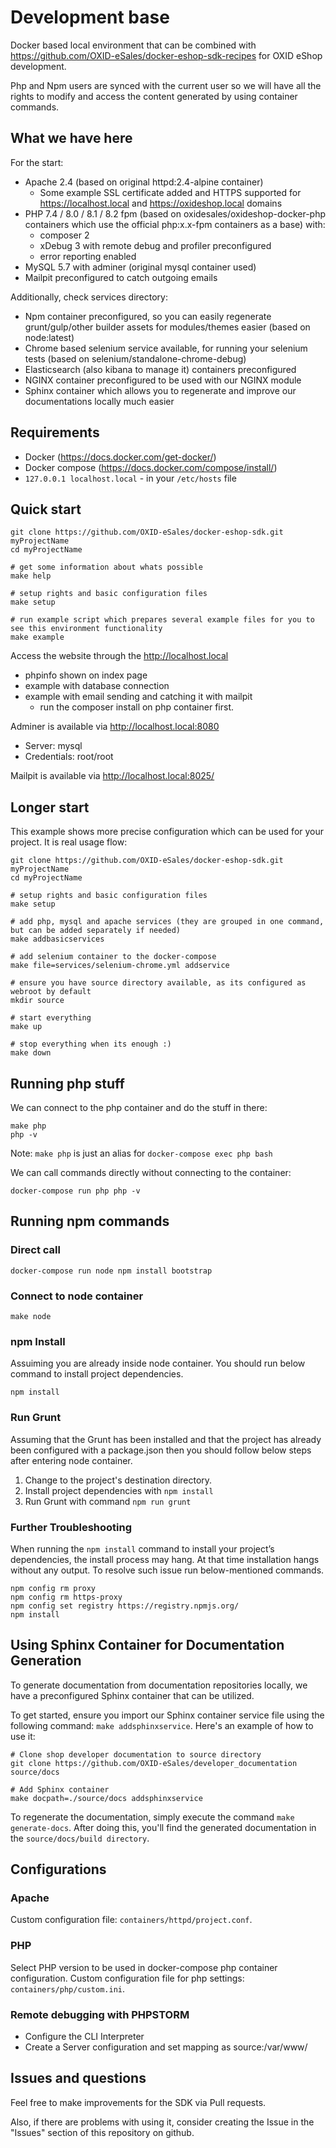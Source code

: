 # Development base

Docker based local environment that can be combined with https://github.com/OXID-eSales/docker-eshop-sdk-recipes for OXID eShop development.

Php and Npm users are synced with the current user so we will have all the rights to modify and access the content generated by using container commands.

## What we have here

For the start:

* Apache 2.4 (based on original httpd:2.4-alpine container)
  * Some example SSL certificate added and HTTPS supported for https://localhost.local and https://oxideshop.local domains
* PHP 7.4 / 8.0 / 8.1 / 8.2 fpm (based on oxidesales/oxideshop-docker-php containers which use the official php:x.x-fpm containers as a base) with:
  * composer 2
  * xDebug 3 with remote debug and profiler preconfigured
  * error reporting enabled
* MySQL 5.7 with adminer (original mysql container used)
* Mailpit preconfigured to catch outgoing emails

Additionally, check services directory:
* Npm container preconfigured, so you can easily regenerate grunt/gulp/other builder assets for modules/themes easier (based on node:latest)
* Chrome based selenium service available, for running your selenium tests (based on selenium/standalone-chrome-debug)
* Elasticsearch (also kibana to manage it) containers preconfigured
* NGINX container preconfigured to be used with our NGINX module
* Sphinx container which allows you to regenerate and improve our documentations locally much easier

## Requirements

* Docker (https://docs.docker.com/get-docker/)
* Docker compose (https://docs.docker.com/compose/install/)
* ``127.0.0.1 localhost.local`` - in your ``/etc/hosts`` file

## Quick start

```
git clone https://github.com/OXID-eSales/docker-eshop-sdk.git myProjectName
cd myProjectName

# get some information about whats possible
make help

# setup rights and basic configuration files
make setup

# run example script which prepares several example files for you to see this environment functionality
make example
```

Access the website through the http://localhost.local
* phpinfo shown on index page
* example with database connection
* example with email sending and catching it with mailpit
    * run the composer install on php container first.

Adminer is available via http://localhost.local:8080
* Server: mysql
* Credentials: root/root

Mailpit is available via http://localhost.local:8025/

## Longer start

This example shows more precise configuration which can be used for your project. It is real usage flow:

```
git clone https://github.com/OXID-eSales/docker-eshop-sdk.git myProjectName
cd myProjectName

# setup rights and basic configuration files
make setup

# add php, mysql and apache services (they are grouped in one command, but can be added separately if needed)
make addbasicservices

# add selenium container to the docker-compose
make file=services/selenium-chrome.yml addservice

# ensure you have source directory available, as its configured as webroot by default
mkdir source

# start everything
make up

# stop everything when its enough :)
make down
```

## Running php stuff

We can connect to the php container and do the stuff in there:
```
make php
php -v
```

Note: ``make php`` is just an alias for ``docker-compose exec php bash``

We can call commands directly without connecting to the container:
```
docker-compose run php php -v
```

## Running npm commands

### Direct call
```
docker-compose run node npm install bootstrap
```

### Connect to node container
```
make node
```

### npm Install
Assuiming you are already inside node container. You should run below command to install project dependencies.
```
npm install
```

### Run Grunt

Assuming that the Grunt has been installed and that the project has already been configured with a package.json then you should follow below steps after entering node container.
 1. Change to the project's destination directory.
 2. Install project dependencies with `npm install`
 3. Run Grunt with command `npm run grunt`

### Further Troubleshooting
When running the `npm install` command to install your project’s dependencies, the install process may hang. At that time installation hangs without any output.
To resolve such issue run below-mentioned commands.
```
npm config rm proxy
npm config rm https-proxy
npm config set registry https://registry.npmjs.org/
npm install
```


## Using Sphinx Container for Documentation Generation

To generate documentation from documentation repositories locally, we have a preconfigured Sphinx container that can be utilized.

To get started, ensure you import our Sphinx container service file using the following command: `make addsphinxservice`. Here's an example of how to use it:

```
# Clone shop developer documentation to source directory
git clone https://github.com/OXID-eSales/developer_documentation source/docs

# Add Sphinx container
make docpath=./source/docs addsphinxservice
```

To regenerate the documentation, simply execute the command `make generate-docs`. After doing this, you'll find the generated documentation in the `source/docs/build directory`.


## Configurations

### Apache

Custom configuration file: ``containers/httpd/project.conf``.

### PHP

Select PHP version to be used in docker-compose php container configuration.
Custom configuration file for php settings: ``containers/php/custom.ini``.

### Remote debugging with PHPSTORM

* Configure the CLI Interpreter
* Create a Server configuration and set mapping as source:/var/www/

## Issues and questions

Feel free to make improvements for the SDK via Pull requests.

Also, if there are problems with using it, consider creating the Issue in the "Issues" section of this repository on github.

